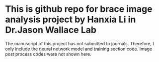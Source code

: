 # This is github repo for brace image analysis project by Hanxia Li in Dr.Jason Wallace Lab 

The manuscript of this project has not submitted to journals.
Therefore, I only include the neural network model and training section code. Image post process codes were not shown here.   
